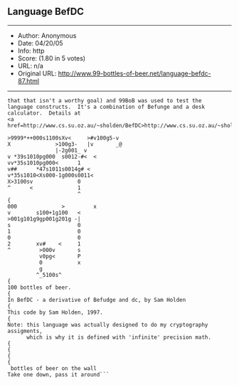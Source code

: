 
## Language BefDC ##
---
- Author: Anonymous
- Date: 04/20/05
- Info: http
- Score:  (1.80 in 5 votes)
- URL: n/a
- Original URL: http://www.99-bottles-of-beer.net/language-befdc-87.html
---

```This was created partially to frustrate a programming instructor (not 
that that isn't a worthy goal) and 99BoB was used to test the 
language constructs.  It's a combination of Befunge and a desk 
calculator.  Details at 
<a href=http://www.cs.su.oz.au/~sholden/BefDC>http://www.cs.su.oz.au/~sholden/BefDC

>9999*++000s1100sXv<     >#v100g5-v
X              >100g3-   |v       _@
               |-2g001_ v
v *39s1010pg000  s0012-#<  <
vv*35s1010pg000<      1
v##      *47s1011s0014g# <
v*35s1010<Xs000-1g000s0011<
X>3100sv              0
^      <              1
                      ^
{
000              >         x
v        s100+1g100   <
>001g101g9gp001g201g -|
s                     0
1                     0
0                     0
2        xv#    <     1
^         >000v       s
          v0pg<       P
          0           x
          g
         ^_5100s^
{
100 bottles of beer.
{
In BefDC - a derivative of Befudge and dc, by Sam Holden
{
This code by Sam Holden, 1997.
{
Note: this language was actually designed to do my cryptography assigments,
      which is why it is defined with 'infinite' precision math.
{
{
{
{
 bottles of beer on the wall
Take one down, pass it around```